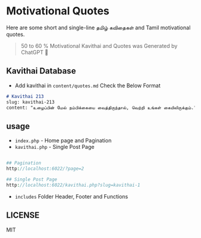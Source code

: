 # Motivational Quotes

Here are some short and single-line தமிழ் கவிதைகள் and Tamil motivational quotes.  

> 50 to 60 % Motivational Kavithai and Quotes was Generated by ChatGPT 🙈  

## Kavithai Database

- Add kavithai in `content/quotes.md` Check the Below Format

```md
# Kavithai 213
slug: kavithai-213
content: "உழைப்பின் மேல் நம்பிக்கையை வைத்திருந்தால், வெற்றி உங்கள் கையிலிருக்கும்."
```

## usage

- `index.php` - Home page and Pagination
- `kavithai.php` - Single Post Page

```php

## Pagination
http://localhost:6022/?page=2

## Single Post Page
http://localhost:6022/kavithai.php?slug=kavithai-1
```

- `includes` Folder Header, Footer and Functions

## LICENSE  

MIT
